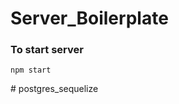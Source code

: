 ﻿# Server_Boilerplate

### To start server

```
npm start
```

#   p o s t g r e s _ s e q u e l i z e 
 
 
